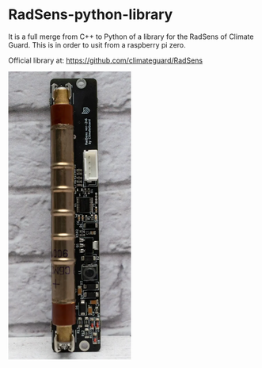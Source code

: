 # RadSens-python-library
It is a full merge from C++ to Python of a library for the RadSens of Climate Guard. This is in order to usit from a raspberry pi zero.

Official library at: https://github.com/climateguard/RadSens

![RadSens](foto.png)
